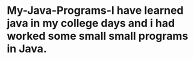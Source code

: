 # My-Java-Programs-I have learned java in my college days and i had worked some small small programs in Java.
